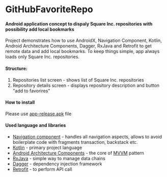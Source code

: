 # GitHubFavoriteRepo

#### Android application concept to dispaly Square Inc. repositories with possibility add local bookmarks 

Project demonstrates how to use AndroidX, Navigation Component, Kotlin, Android Architecture Components, Dagger, RxJava and Retrofit to get remote data and add local bookmarks.
To keep things simple, app always loads only Square Inc. repositories.

#### Structure:

1. Repositories list screen - shows list of Square Inc. repositories
2. Repository details screen - displays repository description and button "add to favorires"

#### How to install

Please use [app-release.apk](./app/release/) file

#### Used language and libraries
 * [Navigation component](https://developer.android.com/guide/navigation) - handles all navigation aspects, allows to avoid boilerplate code with fragments transaction, backstack etc.
 * [Kotlin](https://kotlinlang.org/docs/tutorials/kotlin-android.html) - primary project language
 * [Android Architecture Components](https://developer.android.com/topic/libraries/architecture/index.html) - the core of [MVVM](https://en.wikipedia.org/wiki/Model%E2%80%93view%E2%80%93viewmodel) pattern
 * [RxJava](https://github.com/ReactiveX/RxJava) - simple way to manage data chains
 * [Dagger](https://google.github.io/dagger/) - dependency injection framework
 * [Retrofit](http://square.github.io/retrofit/) - to perform API call

